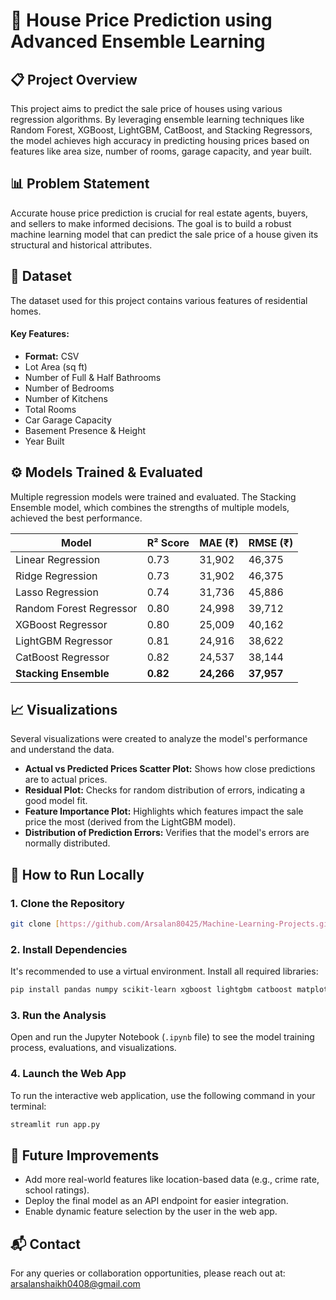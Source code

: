 # 🏡 House Price Prediction using Advanced Ensemble Learning

## 📋 Project Overview
This project aims to predict the sale price of houses using various regression algorithms. By leveraging ensemble learning techniques like Random Forest, XGBoost, LightGBM, CatBoost, and Stacking Regressors, the model achieves high accuracy in predicting housing prices based on features like area size, number of rooms, garage capacity, and year built.

## 📊 Problem Statement
Accurate house price prediction is crucial for real estate agents, buyers, and sellers to make informed decisions. The goal is to build a robust machine learning model that can predict the sale price of a house given its structural and historical attributes.

## 📂 Dataset
The dataset used for this project contains various features of residential homes.

#### Key Features:
-   **Format:** CSV
-   Lot Area (sq ft)
-   Number of Full & Half Bathrooms
-   Number of Bedrooms
-   Number of Kitchens
-   Total Rooms
-   Car Garage Capacity
-   Basement Presence & Height
-   Year Built

## ⚙️ Models Trained & Evaluated
Multiple regression models were trained and evaluated. The Stacking Ensemble model, which combines the strengths of multiple models, achieved the best performance.

| Model                   | R² Score | MAE (₹) | RMSE (₹) |
| ----------------------- | -------- | ------- | -------- |
| Linear Regression       | 0.73     | 31,902  | 46,375   |
| Ridge Regression        | 0.73     | 31,902  | 46,375   |
| Lasso Regression        | 0.74     | 31,736  | 45,886   |
| Random Forest Regressor | 0.80     | 24,998  | 39,712   |
| XGBoost Regressor       | 0.80     | 25,009  | 40,162   |
| LightGBM Regressor      | 0.81     | 24,916  | 38,622   |
| CatBoost Regressor      | 0.82     | 24,537  | 38,144   |
| **Stacking Ensemble** | **0.82** | **24,266** | **37,957** |


## 📈 Visualizations
Several visualizations were created to analyze the model's performance and understand the data.

-   **Actual vs Predicted Prices Scatter Plot:** Shows how close predictions are to actual prices.
-   **Residual Plot:** Checks for random distribution of errors, indicating a good model fit.
-   **Feature Importance Plot:** Highlights which features impact the sale price the most (derived from the LightGBM model).
-   **Distribution of Prediction Errors:** Verifies that the model's errors are normally distributed.

## 🚀 How to Run Locally

### 1. Clone the Repository
```bash
git clone [https://github.com/Arsalan80425/Machine-Learning-Projects.git](https://github.com/Arsalan80425/Machine-Learning-Projects.git)
```

### 2. Install Dependencies
It's recommended to use a virtual environment. Install all required libraries:
```bash
pip install pandas numpy scikit-learn xgboost lightgbm catboost matplotlib streamlit
```

### 3. Run the Analysis
Open and run the Jupyter Notebook (`.ipynb` file) to see the model training process, evaluations, and visualizations.

### 4. Launch the Web App
To run the interactive web application, use the following command in your terminal:
```bash
streamlit run app.py
```

## 🚧 Future Improvements
-   Add more real-world features like location-based data (e.g., crime rate, school ratings).
-   Deploy the final model as an API endpoint for easier integration.
-   Enable dynamic feature selection by the user in the web app.

## 📬 Contact
For any queries or collaboration opportunities, please reach out at: [arsalanshaikh0408@gmail.com](mailto:arsalanshaikh0408@gmail.com)
